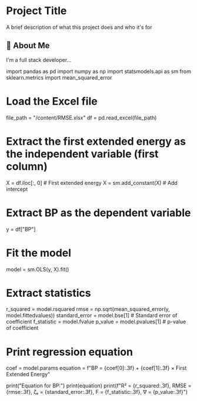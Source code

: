 
# Project Title

A brief description of what this project does and who it's for


## 🚀 About Me
I'm a full stack developer...

import pandas as pd
import numpy as np
import statsmodels.api as sm
from sklearn.metrics import mean_squared_error

# Load the Excel file
file_path = "/content/RMSE.xlsx"
df = pd.read_excel(file_path)

# Extract the first extended energy as the independent variable (first column)
X = df.iloc[:, 0]  # First extended energy
X = sm.add_constant(X)  # Add intercept

# Extract BP as the dependent variable
y = df["BP"]

# Fit the model
model = sm.OLS(y, X).fit()

# Extract statistics
r_squared = model.rsquared
rmse = np.sqrt(mean_squared_error(y, model.fittedvalues))
standard_error = model.bse[1]  # Standard error of coefficient
f_statistic = model.fvalue
p_value = model.pvalues[1]  # p-value of coefficient

# Print regression equation
coef = model.params
equation = f"BP = {coef[0]:.3f} + {coef[1]:.3f} × First Extended Energy"

print("Equation for BP:")
print(equation)
print(f"R² = {r_squared:.3f}, RMSE = {rmse:.3f}, ζₑ = {standard_error:.3f}, F = {f_statistic:.3f}, ∇ = {p_value:.3f}")
